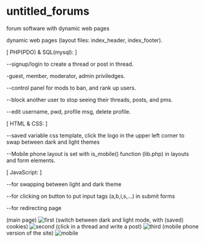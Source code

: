 # untitled_forums
forum software with dynamic web pages

dynamic web pages (layout files: index_header, index_footer).

[ PHP(PDO) & SQL(mysql): ]

--signup/login to create a thread or post in thread.

-guest, member, moderator, admin priviledges.

--control panel for mods to ban, and rank up users.

--block another user to stop seeing their threads, posts, and pms.

--edit username, pwd, profile msg, delete profile.

[ HTML & CSS: ]

--saved variable css template, click the logo in the upper left corner to swap between dark and light themes

--Mobile phone layout is set with is_mobile() function (lib.php) in layouts and form elements.

[ JavaScript: ]

--for swapping between light and dark theme

--for clicking on button to put input tags (a,b,i,s,...) in submit forms

--for redirecting page

(main page)
![first](https://user-images.githubusercontent.com/73267302/125153744-e52d7a80-e123-11eb-87ec-1bd58ad1ac09.png)
(switch between dark and light mode, with (saved) cookies)
![second](https://user-images.githubusercontent.com/73267302/125153748-eb235b80-e123-11eb-80b5-a046ab489796.png)
(click in a thread and write a post)
![third](https://user-images.githubusercontent.com/73267302/125153756-f6768700-e123-11eb-893e-64f890797937.png)
(mobile phone version of the site)
![mobile](https://user-images.githubusercontent.com/73267302/125153834-7270cf00-e124-11eb-857b-084b47a0c2b8.png)
